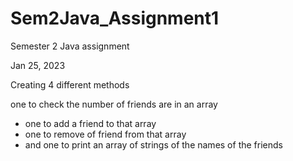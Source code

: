 # Sem2Java_Assignment1

Semester 2 Java assignment

Jan 25, 2023

Creating 4 different methods

one to check the number of friends are in an array
* one to add a friend to that array
* one to remove of friend from that array
* and one to print an array of strings of the names of the friends

